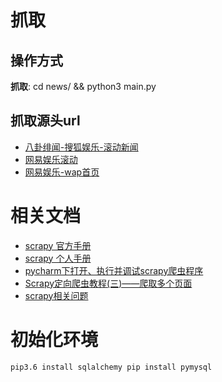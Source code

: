 # 抓取

## 操作方式
__抓取__: cd news/ && python3 main.py

## 抓取源头url
* [八卦绯闻-搜狐娱乐-滚动新闻](http://yule.sohu.com/roll/)
* [网易娱乐滚动](http://ent.163.com/latest/)
* [网易娱乐-wap首页](https://3g.163.com/touch/ent/#adaptation=pc&refer=http%3A%2F%2Fent.163.com%2Fspecial%2Fstar_news%2F)

# 相关文档
- [scrapy 官方手册](http://scrapy-chs.readthedocs.io/zh_CN/0.24/index.html)
- [scrapy 个人手册](https://github.com/yidao620c/core-scrapy)
- [pycharm下打开、执行并调试scrapy爬虫程序](https://blog.csdn.net/u012052268/article/details/72063917)
- [Scrapy定向爬虫教程(三)——爬取多个页面](https://blog.csdn.net/qq_30242609/article/details/52811018?locationNum=1&fps=1)
- [scrapy相关问题](docs/scrapyQuestion.md)

# 初始化环境
`
pip3.6 install sqlalchemy
pip install pymysql
`
